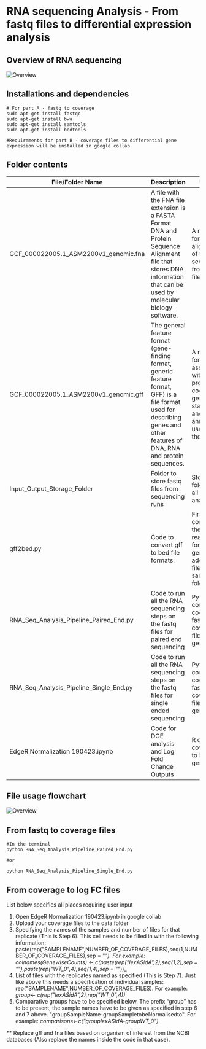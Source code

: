 # RNA sequencing Analysis -  From fastq files to differential expression analysis

## Overview of RNA sequencing
![Overview](https://github.com/NehaSontakk/RNA-sequencing-fastq-to-differential-gene-expression/blob/main/README_Addons/RNA_Sequencing.png)

## Installations and dependencies
```
# For part A - fastq to coverage
sudo apt-get install fastqc
sudo apt-get install bwa
sudo apt-get install samtools 
sudo apt-get install bedtools

#Requirements for part B - coverage files to differential gene expression will be installed in google collab
```
## Folder contents

| File/Folder Name                        | Description                                                                                                                                                                    | Usage                                                                                                                 | Source                      |
| --------------------------------------- | ------------------------------------------------------------------------------------------------------------------------------------------------------------------------------ | --------------------------------------------------------------------------------------------------------------------- | --------------------------- |
| GCF_000022005.1_ASM2200v1_genomic.fna   | A file with the FNA file extension is a FASTA Format DNA and Protein Sequence Alignment file that stores DNA information that can be used by molecular biology software.       | A reference for alignment of the sequences from fastq files                                                           | NCBI Database               |
| GCF_000022005.1_ASM2200v1_genomic.gff   | The general feature format (gene-finding format, generic feature format, GFF) is a file format used for describing genes and other features of DNA, RNA and protein sequences. | A reference for features associated with every protein coding gene - start/stops and annotations used on the fna file | NCBI Database               |
| Input_Output_Storage_Folder             | Folder to store fastq files from sequencing runs                                                                                                                               | Storage folder for all files in analysis                                                                              |                             |
| gff2bed.py                              | Code to convert gff to bed file formats.                                                                                                                                       | First step converts the gff to a readable format to generate 5 additional files in the same folder                    | Written by Nitish Malhotra. |
| RNA_Seq_Analysis_Pipeline_Paired_End.py | Code to run all the RNA sequencing steps on the fastq files for paired end sequencing                                                                                                                   | Python containing code for fastq to coverage file generation                                                                    | Written by Neha Sontakke.   |
| RNA_Seq_Analysis_Pipeline_Single_End.py | Code to run all the RNA sequencing steps on the fastq files for single ended sequencing                                                                                                                   | Python containing code for fastq to coverage file generation                                                                    | Written by Neha Sontakke.   |
|EdgeR Normalization 190423.ipynb | Code for DGE analysis and Log Fold Change Outputs | R  code for coverage to logFC generation  | Written by Neha Sontakke.   |

## File usage flowchart

![Overview](https://github.com/NehaSontakk/RNA-sequencing-fastq-to-differential-gene-expression/blob/main/README_Addons/Code_Running_Flowchart.png)

## From fastq to coverage files
```
#In the terminal
python RNA_Seq_Analysis_Pipeline_Paired_End.py

#or

python RNA_Seq_Analysis_Pipeline_Single_End.py
```
## From coverage to log FC files

List below specifies all places requiring user input
1. Open EdgeR Normalization 190423.ipynb in google collab
2. Upload your coverage files to the data folder
3. Specifying the names of the samples and number of files for that replicate (This is Step 6). This cell needs to be filled in with the following information: paste(rep("SAMPLENAME",NUMBER_OF_COVERAGE_FILES),seq(1,NUMBER_OF_COVERAGE_FILES),sep = "_"). _For example: colnames(GenewiseCounts) <- c(paste(rep("lexASidA",2),seq(1,2),sep = "_"),paste(rep("WT_0",4),seq(1,4),sep = "_"))_
4. List of files with the replicates named as specified (This is Step 7). Just like above this needs a specification of individual samples: rep("SAMPLENAME",NUMBER_OF_COVERAGE_FILES). For example: _group<- c(rep("lexASidA",2),rep("WT_0",4))_
5. Comparative groups have to be specified below. The prefix “group” has to be present, the sample names have to be given as specified in step 6 and 7 above. "groupSampleName-groupSampletobeNormalisedto". For example: _comparisons<-c("grouplexASidA-groupWT_0")_


** Replace gff and fna files based on organism of interest from the NCBI databases (Also replace the names inside the code in that case).
